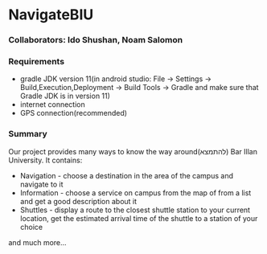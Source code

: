 # NavigateBIU
### Collaborators: Ido Shushan, Noam Salomon
### Requirements
- gradle JDK version 11(in android studio: File -> Settings -> Build,Execution,Deployment -> Build Tools -> Gradle and make sure that Gradle JDK is in version 11)
- internet connection
- GPS connection(recommended)
### Summary
Our project provides many ways to know the way around(להתמצא) Bar Illan University. It contains:
- Navigation - choose a destination in the area of the campus and navigate to it
- Information - choose a service on campus from the map of from a list and get a good description about it
- Shuttles - display a route to the closest shuttle station to your current location, get the estimated arrival time of the shuttle to a station of your choice



and much more...

